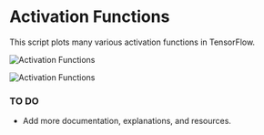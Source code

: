 # Activation Functions

This script plots many various activation functions in TensorFlow.

![Activation Functions](https://github.com/nfmcclure/tensorflow_cookbook/blob/master/01_Introduction/images/06_activation_funs1.png "Activation Functions")

![Activation Functions](https://github.com/nfmcclure/tensorflow_cookbook/blob/master/01_Introduction/images/06_activation_funs2.png "Activation Functions")

### TO DO

 - Add more documentation, explanations, and resources.

